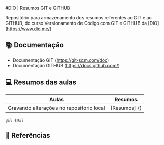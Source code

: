 #DIO | Resumos GIT e GITHUB

Repositório para armazenamento dos resumos referentes ao GIT e ao GITHUB, do curso Versionamento de Código com GIT e GITHUB da [DIO] (https://www.dio.me/)

## 📚 Documentação
- Documentação GIT (https://git-scm.com/doc)
- Documentação GITHUB (https://docs.github.com/)

## 💻 Resumos das aulas

| Aulas | Resumos |
|-------|---------|
Gravando alterações no repositório local | [Resumos] ()|

```
git init
```

## 🔎 Referências

